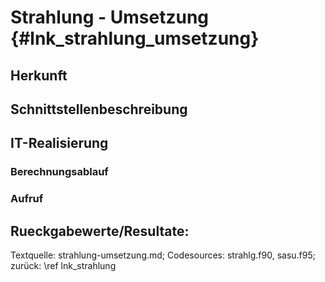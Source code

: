 Strahlung - Umsetzung {#lnk_strahlung_umsetzung}
===============================

## Herkunft ##



## Schnittstellenbeschreibung ##

 
## IT-Realisierung ##



### Berechnungsablauf ###


### Aufruf ###


## Rueckgabewerte/Resultate: ##


Textquelle: strahlung-umsetzung.md; Codesources: strahlg.f90, sasu.f95; zurück: \ref lnk_strahlung
